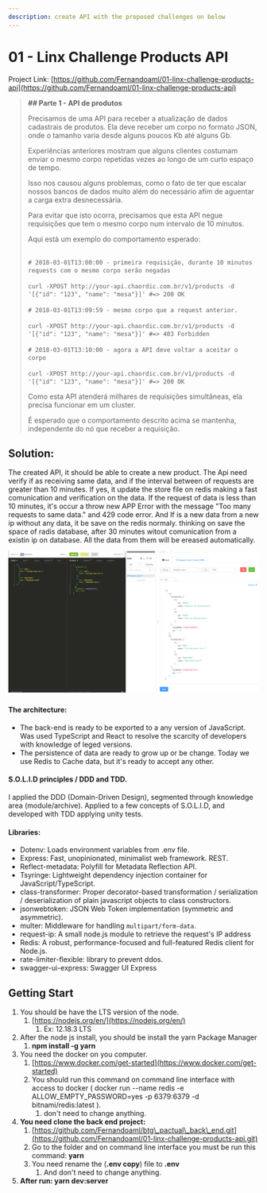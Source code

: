 ```yaml
---
description: create API with the proposed challenges on below
---
```


# 01 - Linx Challenge Products API

Project Link: [https://github.com/Fernandoaml/01-linx-challenge-products-api](https://github.com/Fernandoaml/01-linx-challenge-products-api)

> **\#\# Parte 1 - API de produtos**
>
> Precisamos de uma API para receber a atualização de dados cadastrais de produtos. Ela deve receber um corpo no formato JSON, onde o tamanho varia desde alguns poucos Kb até alguns Gb.
>
> Experiências anteriores mostram que alguns clientes costumam enviar o mesmo corpo repetidas vezes ao longo de um curto espaço de tempo.
>
> Isso nos causou alguns problemas, como o fato de ter que escalar nossos bancos de dados muito além do necessário afim de aguentar a carga extra desnecessária.
>
> Para evitar que isto ocorra, precisamos que esta API negue requisições que tem o mesmo corpo num intervalo de 10 minutos.
>
> Aqui está um exemplo do comportamento esperado:
>
> ```text
>
> # 2018-03-01T13:00:00 - primeira requisição, durante 10 minutos requests com o mesmo corpo serão negadas
>
> curl -XPOST http://your-api.chaordic.com.br/v1/products -d '[{"id": "123", "name": "mesa"}]' #=> 200 OK
>
> # 2018-03-01T13:09:59 - mesmo corpo que a request anterior.
>
> curl -XPOST http://your-api.chaordic.com.br/v1/products -d '[{"id": "123", "name": "mesa"}]' #=> 403 Forbidden
>
> # 2018-03-01T13:10:00 - agora a API deve voltar a aceitar o corpo
>
> curl -XPOST http://your-api.chaordic.com.br/v1/products -d '[{"id": "123", "name": "mesa"}]' #=> 200 OK
> ```
>
> Como esta API atenderá milhares de requisições simultâneas, ela precisa funcionar em um cluster.
>
> É esperado que o comportamento descrito acima se mantenha, independente do nó que receber a requisição.

## Solution:

The created API, it should be able to create a new product. The Api need verify if as receiving same data, and if the interval between of requests are greater than 10 minutes. If yes, it update the store file on redis making a fast comunication and verification on the data. If the request of data is less than 10 minutes, it's occur a throw new APP Error with the message "Too many requests to same data." and 429 code error. And If is a new data from a new ip without any data, it be save on the redis normaly. thinking on save the space of radis database, after 30 minutes witout comunication from a existin ip on database. All the data from them will be ereased automatically.

![](.gitbook/assets/primeira_imagem.png)

### 

#### The architecture:

* The back-end is ready to be exported to a any version of JavaScript. Was used TypeScript and React to resolve the scarcity of developers with knowledge of leged versions.
* The persistence of data are ready to grow up or be change. Today we use Redis to Cache data, but it's ready to accept any other.

#### S.O.L.I.D principles / DDD and TDD.

I applied the DDD \(Domain-Driven Design\), segmented through knowledge area \(module/archive\). Applied to a few concepts of S.O.L.I.D, and developed with TDD applying unity tests.

#### Libraries:

* Dotenv: Loads environment variables from .env file.
* Express: Fast, unopinionated, minimalist web framework. REST.
* Reflect-metadata: Polyfill for Metadata Reflection API.
* Tsyringe: Lightweight dependency injection container for JavaScript/TypeScript.
* class-transformer: Proper decorator-based transformation / serialization / deserialization of plain javascript objects to class constructors.
* jsonwebtoken: JSON Web Token implementation \(symmetric and asymmetric\).
* multer: Middleware for handling `multipart/form-data`.
* request-ip: A small node.js module to retrieve the request's IP address
* Redis: A robust, performance-focused and full-featured Redis client for Node.js.
* rate-limiter-flexible: library to prevent ddos.
* swagger-ui-express: Swagger UI Express

## Getting Start

1. You should be have the LTS version of the node.
   1. [https://nodejs.org/en/](https://nodejs.org/en/)
      1. Ex: 12.18.3 LTS
2. After the node js install, you should be install the yarn Package Manager
   1. **npm install -g yarn**
3. You need the docker on you computer.
   1. [https://www.docker.com/get-started](https://www.docker.com/get-started)
   2. You should run this command on command line interface with access to docker \( docker run --name redis -e ALLOW\_EMPTY\_PASSWORD=yes -p 6379:6379 -d bitnami/redis:latest \).
      1. don't need to change anything.
4. **You need clone the back end project:**
   1. [https://github.com/Fernandoaml/btg\_pactual\_back\_end.git](https://github.com/Fernandoaml/01-linx-challenge-products-api.git)
   2. Go to the folder and on command line interface you must be run this command: **yarn**
   3. You need rename the \(**.env copy**\) file to **.env** 
      1. And don't need to change anything.
5. **After run: yarn dev:server**

